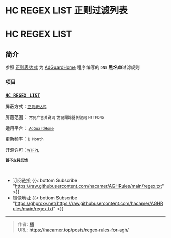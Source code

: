 # HC REGEX LIST 正则过滤列表


# HC REGEX LIST

## 简介

参照 [正则表达式](https://www.runoob.com/regexp/regexp-syntax.html) 为 [AdGuardHome](https://github.com/AdguardTeam/AdGuardHome) 程序编写的 `DNS` **黑名单**过滤规则

### 项目

### [`HC REGEX LIST`](https://github.com/hacamer/AGHRules/blob/main/regex.txt)

屏蔽方式：[`正则表达式`](https://www.runoob.com/regexp/regexp-syntax.html)

屏蔽范围： `常见广告关键词` `常见跟踪器关键词` `HTTPDNS` 

适用平台： [`AdGuardHome`](https://github.com/AdguardTeam/AdGuardHome)

更新频率：`1 Month`

开源许可：[`WTFPL`](http://www.wtfpl.net/)

**`暂不支持反馈`**

<br>

- 订阅链接 {{< bottom Subscribe "https://raw.githubusercontent.com/hacamer/AGHRules/main/regex.txt" >}}
- 镜像地址 {{< bottom Subscribe "https://ghproxy.net/https://raw.githubusercontent.com/hacamer/AGHRules/main/regex.txt" >}}


---

> 作者: [梢](https://hacamer.top)  
> URL: https://hacamer.top/posts/regex-rules-for-agh/  

